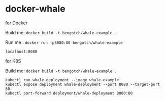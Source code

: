 # docker-whale

for Docker

Build me: `docker build -t bengotch/whale-example .`

Run me : `docker run -p8080:80 bengotch/whale-example`

```
localhost:8080
```

for K8S

Build me: `docker build -t bengotch/whale-example .`

```
kubectl run whale-deployment --image whale-example 
kubectl expose deployment whale-deployment --port 8080 --target-port 80 
kubectl port-forward deployment/whale-deployment 8080:80
```

